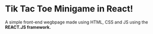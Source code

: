 
# Tik Tac Toe Minigame in React!

A simple front-end wegbpage made using HTML, CSS and JS using the <b>REACT.JS<b> framework.
